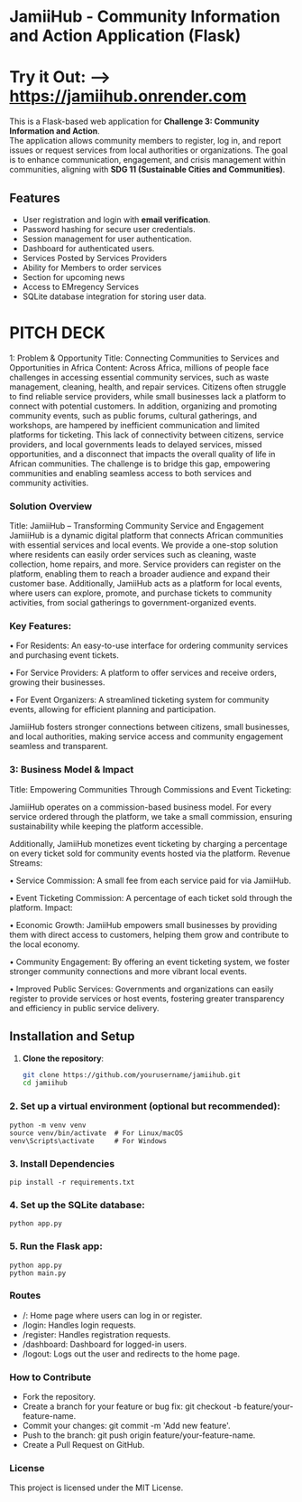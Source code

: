 # __JamiiHub - Community Information and Action Application (Flask)__

# __Try it Out: --> https://jamiihub.onrender.com__

This is a Flask-based web application for **Challenge 3: Community Information and Action**.<br> The application allows community members to register, log in, and report issues or request services from local authorities or organizations. The goal is to enhance communication, engagement, and crisis management within communities, aligning with **SDG 11 (Sustainable Cities and Communities)**.

## Features

- User registration and login with **email verification**.
- Password hashing for secure user credentials.
- Session management for user authentication.
- Dashboard for authenticated users.
- Services Posted by Services Providers
- Ability for Members to order services
- Section for upcoming news
- Access to EMregency Services
- SQLite database integration for storing user data.


# __PITCH DECK__
1: Problem & Opportunity
Title: Connecting Communities to Services and Opportunities in Africa
Content:
Across Africa, millions of people face challenges in accessing essential community services,
such as waste management, cleaning, health, and repair services. Citizens often struggle to
find reliable service providers, while small businesses lack a platform to connect with
potential customers.
In addition, organizing and promoting community events, such as public forums, cultural
gatherings, and workshops, are hampered by inefficient communication and limited platforms
for ticketing.
This lack of connectivity between citizens, service providers, and local governments leads to
delayed services, missed opportunities, and a disconnect that impacts the overall quality of
life in African communities. The challenge is to bridge this gap, empowering communities
and enabling seamless access to both services and community activities.

### Solution Overview
Title: JamiiHub – Transforming Community Service and Engagement
JamiiHub is a dynamic digital platform that connects African communities with essential
services and local events. We provide a one-stop solution where residents can easily order
services such as cleaning, waste collection, home repairs, and more. Service providers can
register on the platform, enabling them to reach a broader audience and expand their
customer base.
Additionally, JamiiHub acts as a platform for local events, where users can explore, promote,
and purchase tickets to community activities, from social gatherings to government-organized
events.
### Key Features:
• For Residents: An easy-to-use interface for ordering community services and
purchasing event tickets.

• For Service Providers: A platform to offer services and receive orders, growing their
businesses.

• For Event Organizers: A streamlined ticketing system for community events,
allowing for efficient planning and participation.

JamiiHub fosters stronger connections between citizens, small businesses, and local
authorities, making service access and community engagement seamless and transparent.
### 3: Business Model & Impact
Title: Empowering Communities Through Commissions and Event Ticketing:

JamiiHub operates on a commission-based business model. For every service ordered through
the platform, we take a small commission, ensuring sustainability while keeping the platform
accessible. 

Additionally, JamiiHub monetizes event ticketing by charging a percentage on
every ticket sold for community events hosted via the platform.
Revenue Streams:

• Service Commission: A small fee from each service paid for via JamiiHub.

• Event Ticketing Commission: A percentage of each ticket sold through the platform.
Impact:

• Economic Growth: JamiiHub empowers small businesses by providing them with
direct access to customers, helping them grow and contribute to the local economy.

• Community Engagement: By offering an event ticketing system, we foster stronger
community connections and more vibrant local events.

• Improved Public Services: Governments and organizations can easily register to
provide services or host events, fostering greater transparency and efficiency in public
service delivery.

## Installation and Setup

1. **Clone the repository**:

   ```bash
   git clone https://github.com/yourusername/jamiihub.git
   cd jamiihub

### 2. Set up a virtual environment (optional but recommended):

    python -m venv venv
    source venv/bin/activate  # For Linux/macOS
    venv\Scripts\activate     # For Windows


### 3. Install Dependencies
    pip install -r requirements.txt

### 4. Set up the SQLite database:
    python app.py
### 5. Run the Flask app:
    python app.py
    python main.py

### Routes

* /: Home page where users can log in or register.
* /login: Handles login requests.
* /register: Handles registration requests.
* /dashboard: Dashboard for logged-in users.
* /logout: Logs out the user and redirects to the home page.

### How to Contribute


* Fork the repository.
* Create a branch for your feature or bug fix: git checkout -b feature/your-feature-name.
* Commit your changes: git commit -m 'Add new feature'.
* Push to the branch: git push origin feature/your-feature-name.
* Create a Pull Request on GitHub.

### License

This project is licensed under the MIT License.

